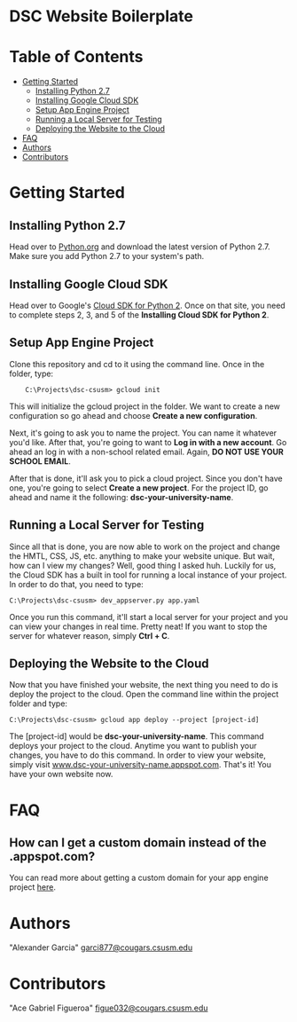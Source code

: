 # DSC Website Boilerplate

# Table of Contents

- [Getting Started](#getting-started)
    - [Installing Python 2.7](#installing-python-2.7)
    - [Installing Google Cloud SDK](#installing-google-cloud-sdk)
    - [Setup App Engine Project](#setup-app-engine-project)
    - [Running a Local Server for Testing](#running-a-local-server-for-testing)
    - [Deploying the Website to the Cloud](#deploying-the-website-to-the-cloud)
- [FAQ](#faq)
- [Authors](#authors)
- [Contributors](#contributors)

# Getting Started

## Installing Python 2.7
Head over to [Python.org](https://www.python.org/downloads/) and download the latest version of Python 2.7. Make sure you add
Python 2.7 to your system's path.

## Installing Google Cloud SDK
Head over to Google's [Cloud SDK for Python 2](https://cloud.google.com/appengine/docs/standard/python/download). Once on
that site, you need to complete steps 2, 3, and 5 of the **Installing Cloud SDK for Python 2**.

## Setup App Engine Project
Clone this repository and cd to it using the command line. Once in the folder, type: 

```
    C:\Projects\dsc-csusm> gcloud init 
```

This will initialize the gcloud project in the folder.
We want to create a new configuration so go ahead and choose **Create a new configuration**.

Next, it's going to ask you to name the project. You can name it whatever you'd like. 
After that, you're going to want to **Log in with a new account**. Go ahead an log in with a
non-school related email. Again, **DO NOT USE YOUR SCHOOL EMAIL**.

After that is done, it'll ask you to pick a cloud project. Since you don't have one, you're
going to select **Create a new project**. For the project ID, go ahead and name it the following: **dsc-your-university-name**.

## Running a Local Server for Testing

Since all that is done, you are now able to work on the project and change the HMTL, CSS, JS, etc. anything to make your website unique. But wait, how can I view my changes? Well, good thing I asked huh. Luckily for us, the Cloud SDK has a built in tool for running a local instance of your project. In order to do that, you need to type:

```
C:\Projects\dsc-csusm> dev_appserver.py app.yaml 
```

Once you run this command, it'll start a local server for your project and you can view your changes in real time. Pretty neat! If you want to stop the server for whatever reason, simply **Ctrl + C**. 

## Deploying the Website to the Cloud

Now that you have finished your website, the next thing you need to do is deploy the project to the cloud. Open the command line within the project folder and type:

```
C:\Projects\dsc-csusm> gcloud app deploy --project [project-id] 
```

The [project-id] would be **dsc-your-university-name**. This command deploys your project to the cloud. Anytime you want to publish your changes, you have to do this command. In order to view your website, simply visit www.dsc-your-university-name.appspot.com. That's it! You have your own website now.

# FAQ

## How can I get a custom domain instead of the .appspot.com?
You can read more about getting a custom domain for your app engine project [here](https://cloud.google.com/appengine/docs/standard/python/mapping-custom-domains).

# Authors
"Alexander Garcia" garci877@cougars.csusm.edu

# Contributors
"Ace Gabriel Figueroa" figue032@cougars.csusm.edu